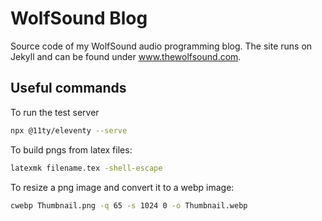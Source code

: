# WolfSound Blog

Source code of my WolfSound audio programming blog. The site runs on Jekyll and can be found under www.thewolfsound.com.

## Useful commands

To run the test server

```bash
npx @11ty/eleventy --serve
```

To build pngs from latex files:

```bash
latexmk filename.tex -shell-escape
```

To resize a png image and convert it to a webp image:

```bash
cwebp Thumbnail.png -q 65 -s 1024 0 -o Thumbnail.webp
```
